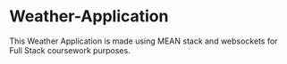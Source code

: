 # Weather-Application
This Weather Application is made using MEAN stack and websockets for Full Stack coursework purposes.

